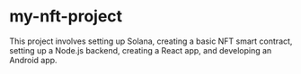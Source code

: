 # my-nft-project
This project involves setting up Solana, creating a basic NFT smart contract, setting up a Node.js backend, creating a React app, and developing an Android app. 
